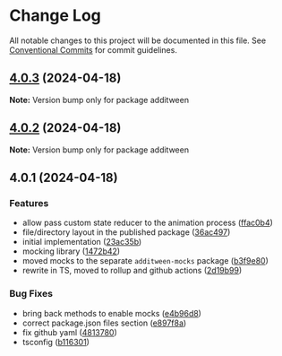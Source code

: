 # Change Log

All notable changes to this project will be documented in this file.
See [Conventional Commits](https://conventionalcommits.org) for commit guidelines.

## [4.0.3](https://github.com/nativescript-community/additween/compare/v4.0.2...v4.0.3) (2024-04-18)

**Note:** Version bump only for package additween

## [4.0.2](https://github.com/nativescript-community/additween/compare/v4.0.1...v4.0.2) (2024-04-18)

**Note:** Version bump only for package additween

## 4.0.1 (2024-04-18)

### Features

* allow pass custom state reducer to the animation process ([ffac0b4](https://github.com/nativescript-community/additween/commit/ffac0b48decafcddb9665f681ced50e3901f9daf))
* file/directory layout in the published package ([36ac497](https://github.com/nativescript-community/additween/commit/36ac497d0ecc39afdc84a238655c93945ceb1577))
* initial implementation ([23ac35b](https://github.com/nativescript-community/additween/commit/23ac35b239bc53a8a17c12e12d77e024d7ea7373))
* mocking library ([1472b42](https://github.com/nativescript-community/additween/commit/1472b4212c788c768afb15bd6fe58942d0bcd22a))
* moved mocks to the separate `additween-mocks` package ([b3f9e80](https://github.com/nativescript-community/additween/commit/b3f9e8047c49ad4d1f88453ef24a490773b1adb2))
* rewrite in TS, moved to rollup and github actions ([2d19b99](https://github.com/nativescript-community/additween/commit/2d19b99c93c9e507e245d43d57cc89bb87113d8d))

### Bug Fixes

* bring back methods to enable mocks ([e4b96d8](https://github.com/nativescript-community/additween/commit/e4b96d8cead0adec5acf70045b9efe375ba5fb0b))
* correct package.json files section ([e897f8a](https://github.com/nativescript-community/additween/commit/e897f8a21a66b8edb94340ec49ea668c8297bfc0))
* fix github yaml ([4813780](https://github.com/nativescript-community/additween/commit/4813780507938fc0a99029ae5eb505380af6e776))
* tsconfig ([b116301](https://github.com/nativescript-community/additween/commit/b1163014a49e72b1b75514030b003e69ab6c0872))
